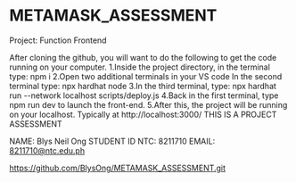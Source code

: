 # METAMASK_ASSESSMENT

Project: Function Frontend

After cloning the github, you will want to do the following to get the code running on your computer. 
1.Inside the project directory, in the terminal type: npm i 
2.Open two additional terminals in your VS code In the second terminal type: npx hardhat node 
3.In the third terminal, type: npx hardhat run --network localhost scripts/deploy.js 
4.Back in the first terminal, type npm run dev to launch the front-end. 
5.After this, the project will be running on your localhost. Typically at http://localhost:3000/ THIS IS A PROJECT ASSESSMENT 

NAME: Blys Neil Ong 
STUDENT ID NTC: 8211710 
EMAIL: 8211710@ntc.edu.ph 

https://github.com/BlysOng/METAMASK_ASSESSMENT.git

